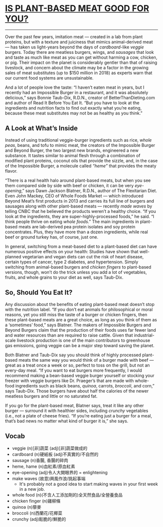 # [IS PLANT-BASED MEAT GOOD FOR YOU?](https://www.zinio.com/tw-zh/explore/z/z-i433045/z-a24739?_branch_match_id=735354395635801961)
---------------------------------------------------------------------------------------------------------------------

Over the past few years, imitation meat — created in a lab from plant proteins, but with a texture and juiciness that mimics animal-derived meat — has taken us light-years beyond the days of *cardboard*-like *veggie* burgers. Today there are meatless burgers, wings, and *sausages* that look and taste as much like meat as you can get without harming a cow, chicken, or pig. Their impact on the planet is considerably gentler than that of raising livestock, and concern about the climate may be a factor in the growing sales of meat substitutes (up to $150 million in 2018) as experts warn that our current food systems are unsustainable.

And a lot of people love the taste: “I haven’t eaten meat in years, but I recently had an Impossible Burger in a restaurant, and it was absolutely delicious,” says Bonnie Taub-Dix, R.D.N., creator of BetterThanDieting.com and author of Read It Before You Eat It. “But you have to look at the ingredients and nutrition facts to find out exactly what you’re eating, because these meat substitutes may not be as healthy as you think.”

## A Look at What’s Inside

Instead of using traditional veggie-burger ingredients such as rice, *whole peas*, beans, and tofu to mimic meat, the creators of the Impossible Burger and Beyond Burger, the two largest new brands, engineered a new substance. It tastes similar to animal flesh through a combination of modified plant proteins, coconut oils that provide the sizzle, and, in the case of the Impossible Burger, a molecule called *“heme”* that provides the meaty flavor.

“There is a real health halo around plant-based meats, but when you see them compared side by side with beef or chicken, it can be very *eye-opening*,” says Dawn Jackson Blatner, R.D.N., author of The Flexitarian Diet. Even John Mackey, CEO of Whole Foods Market — which introduced Beyond Meat’s first products in 2013 and carries its full line of burgers and sausages along with other plant-based meats — recently *made waves* by telling CNBC that he believed the products weren’t a healthy choice. “If you look at the ingredients, they are super-highly-processed foods,” he said. “I think people thrive on eating *whole foods*.” The main ingredients in plant-based meats are lab-derived pea protein isolates and soy protein concentrates. Plus, they have more than a dozen ingredients, while real beef or ground turkey has, of course, just one.

In general, switching from a meat-based diet to a plant-based diet can have numerous positive effects on your health: Studies have shown that well-planned vegetarian and vegan diets can cut the risk of heart disease, certain types of cancer, type 2 diabetes, and hypertension. Simply switching from animal-based burgers and *chicken fingers* to plant-based versions, though, won’t do the trick unless you add a lot of vegetables, fruits, and whole grains to your diet as well, says Taub-Dix.

## So, Should You Eat It?

Any discussion about the benefits of eating plant-based meat doesn’t stop with the nutrition label. “If you don’t eat animals for philosophical or moral reasons, yet you still miss the taste of a burger or chicken fingers, then these plant-based meats are a great choice, as long as you think of them as a ‘sometimes’ food,” says Blatner. The makers of Impossible Burgers and Beyond Burgers claim that the production of their foods uses far fewer land and water resources than are required to raise cattle. Given that industrial-scale livestock production is one of the main contributors to greenhouse gas emissions, going veggie can be a major step toward saving the planet.

Both Blatner and Taub-Dix say you should think of highly processed plant-based meats the same way you would think of a burger made with beef — great as a treat once a week or so, perfect to toss on the grill, but not an every-day meal. “If you want to eat burgers more frequently, I would recommend making a bean-based veggie burger yourself or stocking your freezer with veggie burgers like Dr. Praeger’s that are made with whole-food ingredients such as black beans, *quinoa*, carrots, *broccoli*, and corn,” says Taub-Dix. Those burgers have about half the calories of the newer meatless burgers and little or no saturated fat.

If you go for the plant-based meat, Blatner says, treat it like any other burger — surround it with healthier sides, including *crunchy* vegetables (i.e., not a plate of cheese fries). “If you’re eating just a burger for a meal, that’s bad news no matter what kind of burger it is,” she says.

## Vocab
- veggie (n)[非]蔬菜 (adj)[非]蔬菜做成的
- cardboard (n)硬紙板 (adj)不真實的/不自然的
- sausage (n)香腸, 香腸的碎肉
- heme, hame (n)血紅素/原血紅素
- eye-opening (adj)令人大開眼界的 = enlightening
- make waves (故意)興風作浪/挑起事端
	- It's probably not a good idea to start making waves in your first week in a new job.
- whole food (n)(不含人工添加劑的)全天然食品/全營養食品
- chicken finger (n)雞柳條
- quinoa (n)藜麥
- broccoli (n)西蘭花/花椰菜
- crunchy (adj)鬆脆的/鮮脆的